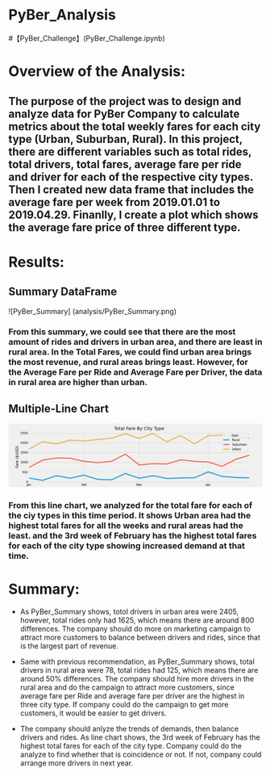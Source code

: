 # PyBer_Analysis
#【PyBer_Challenge】(PyBer_Challenge.ipynb)

# Overview of the Analysis:
## The purpose of the project was to design and analyze data for PyBer Company to calculate metrics about the total weekly fares for each city type (Urban, Suburban, Rural). In this project, there are different variables such as total rides, total drivers, total fares, average fare per ride and driver for each of the respective city types. Then I created new data frame that includes the average fare per week from 2019.01.01 to 2019.04.29. Finanlly, I create a plot which shows the average fare price of three different type.


# Results:
## Summary DataFrame 
![PyBer_Summary] (analysis/PyBer_Summary.png)

### From this summary, we could see that there are the most amount of rides and drivers in urban area, and there are least in rural area. In the Total Fares, we could find urban area brings the most revenue, and rural areas brings least. However, for the Average Fare per Ride and Average Fare per Driver, the data in rural area are higher than urban.

## Multiple-Line Chart
![Challenge_fare_summary](analysis/Challenge_fare_summary.png)

### From this line chart, we analyzed for the total fare for each of the ciy types in this time period. It shows Urban area had the highest total fares for all the weeks and rural areas had the least. and the 3rd week of February has the highest total fares for each of the city type showing increased demand at that time. 


# Summary: 
- As PyBer_Summary shows, totol drivers in urban area were 2405, however, total rides only had 1625, which means there are around 800 differences. The company should do more on marketing campaign to attract more customers to balance between drivers and rides, since that is the largest part of revenue.

- Same with previous recommendation, as PyBer_Summary shows, total drivers in rural area were 78, total rides had 125, which means there are around 50% differences. The company should hire more drivers in the rural area and do the campaign to attract more customers, since average fare per Ride and average fare per driver are the highest in three city type. If company could do the campaign to get more customers, it would be easier to get drivers.

- The company should anlyze the trends of demands, then balance drivers and rides. As line chart shows, the 3rd week of February has the highest total fares for each of the city type. Company could do the analyze to find whether that is coincidence or not. If not, company could arrange more drivers in next year.